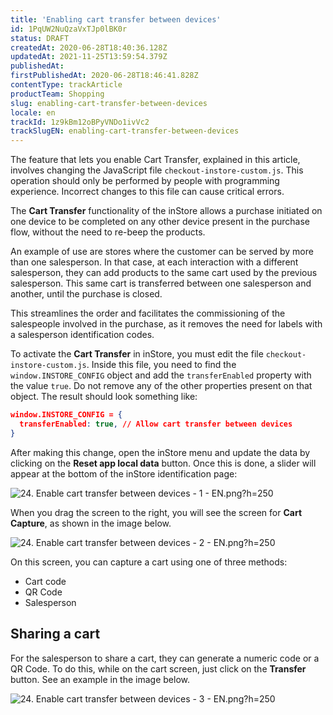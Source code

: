 ```yaml
---
title: 'Enabling cart transfer between devices'
id: 1PqUW2NuQzaVxTJp0lBK0r
status: DRAFT
createdAt: 2020-06-28T18:40:36.128Z
updatedAt: 2021-11-25T13:59:54.379Z
publishedAt: 
firstPublishedAt: 2020-06-28T18:46:41.828Z
contentType: trackArticle
productTeam: Shopping
slug: enabling-cart-transfer-between-devices
locale: en
trackId: 1z9kBm12oBPyVNDo1ivVc2
trackSlugEN: enabling-cart-transfer-between-devices
---
```


<div class="alert alert-danger">
The feature that lets you enable Cart Transfer, explained in this article, involves changing the JavaScript file <code>checkout-instore-custom.js</code>. This operation should only be performed by people with programming experience. Incorrect changes to this file can cause critical errors.
</div>

The __Cart Transfer__ functionality of the inStore allows a purchase initiated on one device to be completed on any other device present in the purchase flow, without the need to re-beep the products.

An example of use are stores where the customer can be served by more than one salesperson. In that case, at each interaction with a different salesperson, they can add products to the same cart used by the previous salesperson. This same cart is transferred between one salesperson and another, until the purchase is closed. 

This streamlines the order and facilitates the commissioning of the salespeople involved in the purchase, as it removes the need for labels with a salesperson identification codes.

To activate the __Cart Transfer__ in inStore, you must edit the file `checkout-instore-custom.js`. Inside this file, you need to find the `window.INSTORE_CONFIG` object and add the `transferEnabled` property with the value `true`. Do not remove any of the other properties present on that object. The result should look something like:

```json
window.INSTORE_CONFIG = {
  transferEnabled: true, // Allow cart transfer between devices
}
```

After making this change, open the inStore menu and update the data by clicking on the __Reset app local data__ button. Once this is done, a slider will appear at the bottom of the inStore identification page:

![24. Enable cart transfer between devices - 1 - EN.png?h=250](//images.ctfassets.net/alneenqid6w5/6n8QGjNTdsUv8LYa5BS9k4/adb1f076df8c7c02a7210249f258016f/24._Enable_cart_transfer_between_devices_-_1_-_EN.png_h_250)

When you drag the screen to the right, you will see the screen for __Cart Capture__, as shown in the image below.

![24. Enable cart transfer between devices - 2 - EN.png?h=250](//images.ctfassets.net/alneenqid6w5/4HFA0E3oefpFShXIpygidj/63c8ce16230f02347fe36420fd578d4d/24._Enable_cart_transfer_between_devices_-_2_-_EN.png_h_250)

On this screen, you can capture a cart using one of three methods:
- Cart code
- QR Code
- Salesperson

## Sharing a cart

For the salesperson to share a cart, they can generate a numeric code or a QR Code. To do this, while on the cart screen, just click on the __Transfer__ button. See an example in the image below.

![24. Enable cart transfer between devices - 3 - EN.png?h=250](//images.ctfassets.net/alneenqid6w5/2X6CjDIIvcp87PEln8076S/8e728587064d10fcd9caae506a6a963c/24._Enable_cart_transfer_between_devices_-_3_-_EN.png_h_250)
